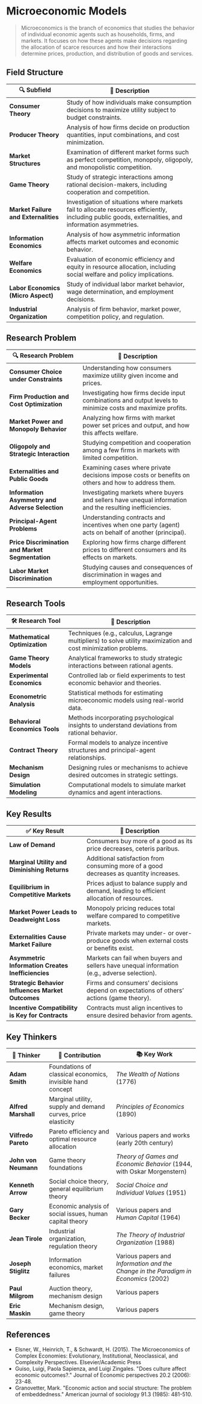 # Microeconomic Models

>  Microeconomics is the branch of economics that studies the behavior of individual economic agents such as households, firms, and markets. It focuses on how these agents make decisions regarding the allocation of scarce resources and how their interactions determine prices, production, and distribution of goods and services.

## Field Structure

| 🔍 **Subfield**                      | 📄 **Description**                                                                                                                                    |
| ------------------------------------ | ----------------------------------------------------------------------------------------------------------------------------------------------------- |
| **Consumer Theory**                  | Study of how individuals make consumption decisions to maximize utility subject to budget constraints.                                                |
| **Producer Theory**                  | Analysis of how firms decide on production quantities, input combinations, and cost minimization.                                                     |
| **Market Structures**                | Examination of different market forms such as perfect competition, monopoly, oligopoly, and monopolistic competition.                                 |
| **Game Theory**                      | Study of strategic interactions among rational decision-makers, including cooperation and competition.                                                |
| **Market Failure and Externalities** | Investigation of situations where markets fail to allocate resources efficiently, including public goods, externalities, and information asymmetries. |
| **Information Economics**            | Analysis of how asymmetric information affects market outcomes and economic behavior.                                                                 |
| **Welfare Economics**                | Evaluation of economic efficiency and equity in resource allocation, including social welfare and policy implications.                                |
| **Labor Economics (Micro Aspect)**   | Study of individual labor market behavior, wage determination, and employment decisions.                                                              |
| **Industrial Organization**          | Analysis of firm behavior, market power, competition policy, and regulation.                                                                          |

## Research Problem

| 🔍 **Research Problem**                          | 📄 **Description**                                                                                          |
| ------------------------------------------------ | ----------------------------------------------------------------------------------------------------------- |
| **Consumer Choice under Constraints**            | Understanding how consumers maximize utility given income and prices.                                       |
| **Firm Production and Cost Optimization**        | Investigating how firms decide input combinations and output levels to minimize costs and maximize profits. |
| **Market Power and Monopoly Behavior**           | Analyzing how firms with market power set prices and output, and how this affects welfare.                  |
| **Oligopoly and Strategic Interaction**          | Studying competition and cooperation among a few firms in markets with limited competition.                 |
| **Externalities and Public Goods**               | Examining cases where private decisions impose costs or benefits on others and how to address them.         |
| **Information Asymmetry and Adverse Selection**  | Investigating markets where buyers and sellers have unequal information and the resulting inefficiencies.   |
| **Principal-Agent Problems**                     | Understanding contracts and incentives when one party (agent) acts on behalf of another (principal).        |
| **Price Discrimination and Market Segmentation** | Exploring how firms charge different prices to different consumers and its effects on markets.              |
| **Labor Market Discrimination**                  | Studying causes and consequences of discrimination in wages and employment opportunities.                   |

## Research Tools

| 🛠️ **Research Tool**          | 📄 **Description**                                                                                              |
| ------------------------------ | --------------------------------------------------------------------------------------------------------------- |
| **Mathematical Optimization**  | Techniques (e.g., calculus, Lagrange multipliers) to solve utility maximization and cost minimization problems. |
| **Game Theory Models**         | Analytical frameworks to study strategic interactions between rational agents.                                  |
| **Experimental Economics**     | Controlled lab or field experiments to test economic behavior and theories.                                     |
| **Econometric Analysis**       | Statistical methods for estimating microeconomic models using real-world data.                                  |
| **Behavioral Economics Tools** | Methods incorporating psychological insights to understand deviations from rational behavior.                   |
| **Contract Theory**            | Formal models to analyze incentive structures and principal-agent relationships.                                |
| **Mechanism Design**           | Designing rules or mechanisms to achieve desired outcomes in strategic settings.                                |
| **Simulation Modeling**        | Computational models to simulate market dynamics and agent interactions.                                        |


## Key Results

| ✅ **Key Result**                                  | 📄 **Description**                                                                           |
| ------------------------------------------------- | -------------------------------------------------------------------------------------------- |
| **Law of Demand**                                 | Consumers buy more of a good as its price decreases, ceteris paribus.                        |
| **Marginal Utility and Diminishing Returns**      | Additional satisfaction from consuming more of a good decreases as quantity increases.       |
| **Equilibrium in Competitive Markets**            | Prices adjust to balance supply and demand, leading to efficient allocation of resources.    |
| **Market Power Leads to Deadweight Loss**         | Monopoly pricing reduces total welfare compared to competitive markets.                      |
| **Externalities Cause Market Failure**            | Private markets may under- or over-produce goods when external costs or benefits exist.      |
| **Asymmetric Information Creates Inefficiencies** | Markets can fail when buyers and sellers have unequal information (e.g., adverse selection). |
| **Strategic Behavior Influences Market Outcomes** | Firms and consumers’ decisions depend on expectations of others’ actions (game theory).      |
| **Incentive Compatibility is Key for Contracts**  | Contracts must align incentives to ensure desired behavior from agents.                      |

## Key Thinkers

| 🧠 **Thinker**       | 📌 **Contribution**                                          | 📚 **Key Work**                                                                     |
| -------------------- | ------------------------------------------------------------ | ----------------------------------------------------------------------------------- |
| **Adam Smith**       | Foundations of classical economics, invisible hand concept   | *The Wealth of Nations* (1776)                                                      |
| **Alfred Marshall**  | Marginal utility, supply and demand curves, price elasticity | *Principles of Economics* (1890)                                                    |
| **Vilfredo Pareto**  | Pareto efficiency and optimal resource allocation            | Various papers and works (early 20th century)                                       |
| **John von Neumann** | Game theory foundations                                      | *Theory of Games and Economic Behavior* (1944, with Oskar Morgenstern)              |
| **Kenneth Arrow**    | Social choice theory, general equilibrium theory             | *Social Choice and Individual Values* (1951)                                        |
| **Gary Becker**      | Economic analysis of social issues, human capital theory     | Various papers and *Human Capital* (1964)                                           |
| **Jean Tirole**      | Industrial organization, regulation theory                   | *The Theory of Industrial Organization* (1988)                                      |
| **Joseph Stiglitz**  | Information economics, market failures                       | Various papers and *Information and the Change in the Paradigm in Economics* (2002) |
| **Paul Milgrom**     | Auction theory, mechanism design                             | Various papers                                                                      |
| **Eric Maskin**      | Mechanism design, game theory                                | Various papers                                                                      |

## References

- Elsner, W., Heinrich, T., & Schwardt, H. (2015). The Microeconomics of Complex Economies: Evolutionary, Institutional, Neoclassical, and Complexity Perspectives. Elsevier/Academic Press
- Guiso, Luigi, Paola Sapienza, and Luigi Zingales. "Does culture affect economic outcomes?." Journal of Economic perspectives 20.2 (2006): 23-48.
- Granovetter, Mark. "Economic action and social structure: The problem of embeddedness." American journal of sociology 91.3 (1985): 481-510.
